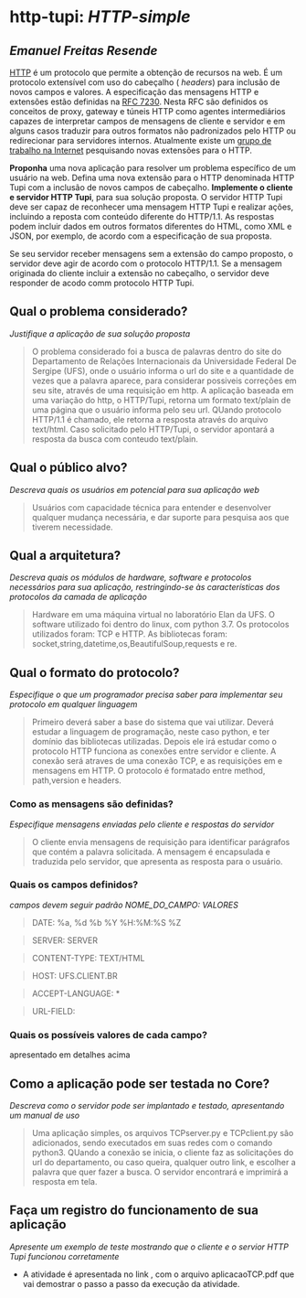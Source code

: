 # http-tupi:  _HTTP-simple_

## _Emanuel Freitas Resende_

 [HTTP](https://developer.mozilla.org/pt-BR/docs/Web/HTTP/Overview) é um protocolo que permite a obtenção de recursos na web. É um protocolo extensível com uso do  cabeçalho ( _headers_) para inclusão de novos campos e valores.  A especificação das mensagens HTTP e extensões estão definidas na [RFC 7230](https://datatracker.ietf.org/doc/html/rfc7230). Nesta RFC são definidos os conceitos de proxy, gateway e túneis HTTP como agentes intermediários capazes de interpretar campos de mensagens de cliente e servidor e em alguns casos traduzir para outros formatos não padronizados pelo HTTP ou redirecionar para servidores internos. Atualmente existe um [grupo de trabalho na Internet](https://httpwg.org/specs/) pesquisando novas extensões para o HTTP. 
 
__Proponha__ uma nova aplicação para resolver um problema específico de um usuário na web. Defina uma nova extensão para o HTTP denominada HTTP Tupi com a inclusão de novos campos de cabeçalho. __Implemente o cliente e servidor HTTP Tupi__, para sua solução proposta. O servidor HTTP Tupi deve ser capaz de reconhecer uma mensagem HTTP Tupi e realizar ações, incluindo a reposta com conteúdo diferente do HTTP/1.1. As respostas podem incluir dados em outros formatos diferentes do HTML, como XML e JSON, por exemplo, de acordo com a especificação de sua proposta.

Se seu servidor receber mensagens sem a extensão do campo proposto, o servidor deve agir de acordo com o protocolo HTTP/1.1. Se a mensagem originada do cliente incluir a extensão no cabeçalho, o servidor deve responder de acodo comm protocolo HTTP Tupi.

## Qual o problema considerado?  
_Justifique a aplicação de sua solução proposta_

> O problema considerado foi a busca de palavras dentro do site do Departamento de Relações Internacionais da Universidade Federal De Sergipe (UFS), onde o usuário informa o url do site e a quantidade de vezes que a palavra aparece, para considerar possiveis correções em seu site, através de uma requisição em http.
A aplicação baseada em uma variação do http, o HTTP/Tupi, retorna um formato text/plain de uma  página que o usuário informa pelo seu url. QUando protocolo HTTP/1.1 é chamado, ele retorna a resposta através do arquivo text/html. Caso solicitado pelo HTTP/Tupi, o servidor apontará a resposta da busca com conteudo text/plain.

## Qual o público alvo?  
_Descreva quais os usuários em potencial para sua aplicação web_

>Usuários com capacidade técnica para entender e desenvolver qualquer mudança necessária, e dar suporte para pesquisa aos que tiverem necessidade.

## Qual a arquitetura?  
_Descreva quais os módulos de hardware, software e protocolos necessários para sua aplicação, restringindo-se às características dos protocolos da camada de aplicação_

> Hardware em uma máquina virtual no laboratório Elan da UFS. O software utilizado foi dentro do linux, com python 3.7. Os protocolos utilizados foram: TCP e HTTP. As bibliotecas foram:
socket,string,datetime,os,BeautifulSoup,requests e re.

## Qual o formato do protocolo?
_Especifique o que um programador precisa saber para implementar seu protocolo em qualquer linguagem_

> Primeiro deverá saber a base do sistema que vai utilizar. Deverá estudar a linguagem de programação, neste caso python, e ter domínio das bibliotecas utilizadas.
Depois ele irá estudar como o protocolo HTTP funciona as conexões entre servidor e cliente. A conexão será atraves de uma conexão TCP, e as requisições em e mensagens em HTTP.
O protocolo é formatado entre method, path,version e headers.

### Como as mensagens são definidas?
_Especifique mensagens enviadas pelo cliente e respostas do servidor_

> O cliente envia mensagens de requisição para identificar parágrafos que contém a palavra solicitada. A mensagem é encapsulada e traduzida pelo servidor, que apresenta as resposta para o usuário.

### Quais os campos definidos?
_campos devem seguir padrão NOME_DO_CAMPO: VALORES_ 

> DATE: %a, %d %b %Y %H:%M:%S %Z

> SERVER: SERVER

> CONTENT-TYPE: TEXT/HTML

> HOST: UFS.CLIENT.BR

> ACCEPT-LANGUAGE: *

> URL-FIELD: <URL>

### Quais os possíveis valores de cada campo?
apresentado em detalhes acima


## Como a aplicação pode ser testada no Core?

_Descreva como o servidor pode ser implantado e testado, apresentando um manual de uso_ 
> Uma aplicação simples, os arquivos TCPserver.py e TCPclient.py são adicionados, sendo executados em suas redes com o comando python3. QUando a conexão se inicia, o cliente faz as solicitações do url do departamento, ou caso queira, qualquer outro link, e escolher a palavra que quer fazer a busca. O servidor encontrará e imprimirá a resposta em tela.

## Faça um registro do funcionamento de sua aplicação 
_Apresente um exemplo de teste mostrando que o cliente e o servior  HTTP Tupi funcionou corretamente_
- A atividade é apresentada no link , com o arquivo aplicacaoTCP.pdf que vai demostrar o passo a passo da execução da atividade.
